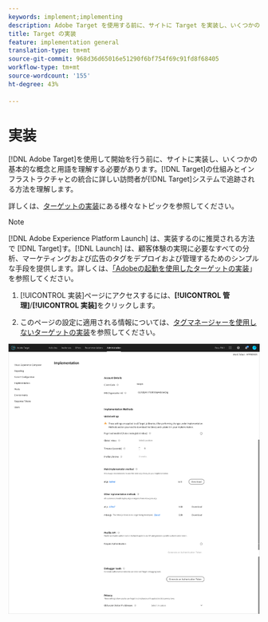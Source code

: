 ```yaml
---
keywords: implement;implementing
description: Adobe Target を使用する前に、サイトに Target を実装し、いくつかの基本的な概念や用語を理解し、Target のしくみやインフラストラクチャとの統合について把握し、Target システムでの訪問者の追跡方法を理解する必要があります。
title: Target の実装
feature: implementation general
translation-type: tm+mt
source-git-commit: 968d36d65016e51290f6bf754f69c91fd8f68405
workflow-type: tm+mt
source-wordcount: '155'
ht-degree: 43%

---
```



# 実装

[!DNL Adobe Target]を使用して開始を行う前に、サイトに実装し、いくつかの基本的な概念と用語を理解する必要があります。[!DNL Target]の仕組みとインフラストラクチャとの統合に詳しい訪問者が[!DNL Target]システムで追跡される方法を理解します。

詳しくは、[ターゲットの実装](/help/c-implementing-target/implementing-target.md)にある様々なトピックを参照してください。

>[!NOTE]
>
>[!DNL Adobe Experience Platform Launch] は、実装するのに推奨される方法で [!DNL Target]す。[!DNL Launch] は、顧客体験の実現に必要なすべての分析、マーケティングおよび広告のタグをデプロイおよび管理するためのシンプルな手段を提供します。詳しくは、[「Adobeの起動を使用したターゲットの実装](/help/c-implementing-target/c-implementing-target-for-client-side-web/how-to-deployatjs/cmp-implementing-target-using-adobe-launch.md)」を参照してください。

1. [!UICONTROL 実装]ページにアクセスするには、**[!UICONTROL 管理]**/**[!UICONTROL 実装]**&#x200B;をクリックします。

1. このページの設定に適用される情報については、[タグマネージャーを使用しないターゲットの実装](/help/c-implementing-target/c-implementing-target-for-client-side-web/how-to-deployatjs/implementing-target-without-a-tag-manager.md)を参照してください。

![導入ページ](/help/administrating-target/assets/implementation.png)